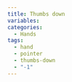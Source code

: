 ```yaml
---
title: Thumbs down
variables:
categories:
  - Hands
tags:
  - hand
  - pointer
  - thumbs-down
  - "-1"
---
```

